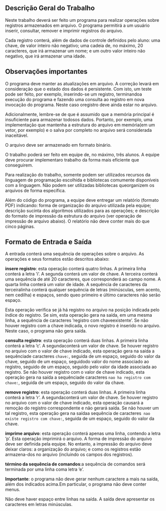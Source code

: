 ## Descrição Geral do Trabalho
Neste trabalho deverá ser feito um programa para realizar operações sobre registros armazenados em arquivo. O programa permitirá a um usuário inserir, consultar, remover e imprimir registros do arquivo.

Cada registro conterá, além de dados de controle definidos pelo aluno: uma chave, de valor inteiro não negativo; uma cadeia de, no máximo, 20 caracteres, que irá armazenar um nome; e um outro valor inteiro não negativo, que irá armazenar uma idade.

## Observações importantes
O programa deve manter as atualizações em arquivo. A correção levará em consideração que o estado dos dados é persistente. Com isto, um teste pode ser feito, por exemplo, inserindo-se um registro, terminandoa execução do programa e fazendo uma consulta ao registro em nova invocação do programa. Neste caso oregistro deve ainda estar no arquivo.

Adicionalmente, lembre-se de que é assumido que a memória principal é insuficiente para armazenar todosos dados. Portanto, por exemplo, uma implementação que mantenha a estrutura do arquivo em memória(em um vetor, por exemplo) e o salva por completo no arquivo será considerada inaceitável.

O arquivo deve ser armazenado em formato binário.

O trabalho poderá ser feito em equipe de, no máximo, três alunos. A equipe deve procurar implementaro trabalho da forma mais eficiente que conseguirem.

Para realização do trabalho, somente podem ser utilizados recursos da linguagem de programação escolhida e bibliotecas comumente disponíveis com a linguagem. Não podem ser utilizadas bibliotecas queorganizem os arquivos de forma específica.

Além do código do programa, a equipe deve entregar um relatório (formato PDF) indicando: forma de organização do arquivo utilizada pela equipe; descrição sucinta dos algoritmos utilizados para as operações; e descrição do formato de impressão da estrutura do arquivo (ver operação de impressão de arquivo abaixo). O relatório não deve conter mais do que cinco páginas.

## Formato de Entrada e Saída
A entrada conterá uma sequência de operações sobre o arquivo. As operações e seus formatos estão descritos abaixo:

**insere registro**: esta operação conterá quatro linhas. A primeira linha conterá a letra ’i’. A segunda conterá um valor de chave. A terceira conterá uma sequência de até 20 caracteres, que corresponderá ao campo nome. A quarta linha conterá um valor de idade. A sequência de caracteres da terceiralinha conterá qualquer sequência de letras (minúsculas, sem acento, nem cedilha) e espaços, sendo queo primeiro e último caracteres não serão espaço.

Esta operação verifica se já há registro no arquivo na posição indicada pelo índice do registro. Se sim, esta operação gera na saída, em uma mesma linha, a sequência de caracteres ’registro com chaveexistente’. Se não houver registro com a chave indicada, o novo registro é inserido no arquivo. Neste caso, o programa não gera saída.

**consulta registro**: esta operação conterá duas linhas. A primeira linha conterá a letra ’c’. A segundaconterá um valor de chave.
Se houver registro no arquivo com o valor de chave indicado, esta operação gera na saída a sequênciade caracteres `chave:`, seguida de um espaço, seguido do valor da chave, seguido de um espaço, seguidodo valor do nome associado ao registro, seguido de um espaço, seguido pelo valor da idade associada ao registro. Se não houver registro com o valor de chave indicado, esta operação gera na saída a sequênciade caracteres `nao ha registro com chave:`, seguida de um espaço, seguido do valor da chave.

**remove registro**: esta operação conterá duas linhas. A primeira linha conterá a letra ’r’. A segundaconterá um valor de chave.
Se houver registro no arquivo com o valor de chave indicado, esta operação causará a remoção do registro correspondente e não gerará saída. Se não houver um tal registro, esta operação gera na saídaa sequência de caracteres` nao existe registro com chave:`, seguida de um espaço, seguido do valor da chave.

**imprime arquivo**: esta operação conterá apenas uma linha, contendo a letra ’p’. Esta operação imprimirá o arquivo. A forma de impressão do arquivo deve ser definida pela equipe. No entanto, a impressão do arquivo deve deixar claros: a organização do arquivo; e como os registros estão armazena-dos no arquivo (incluindo os campos dos registros).

**término da sequência de comandos**:a sequência de comandos será terminada por uma linha coma letra ’e’.

**Importante**: o programa não deve gerar nenhum caractere a mais na saída, além dos indicados acima.Em particular, o programa não deve conter menus.

Não deve haver espaço entre linhas na saída. A saída deve apresentar os caracteres em letras minúsculas.
